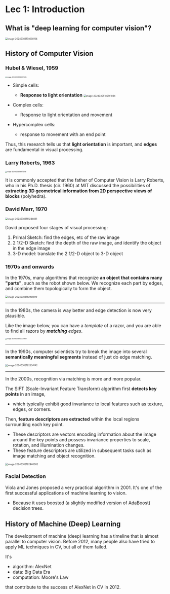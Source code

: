 # Lec 1: Introduction

## What is "deep learning for computer vision"?

<img src="https://cdn.jsdelivr.net/gh/mtdickens/mtd-images/img/202403051740545.png" alt="image-20240305174038154" style="zoom:50%;" />

## History of Computer Vision

### Hubel & Wiesel, 1959

<img src="https://cdn.jsdelivr.net/gh/mtdickens/mtd-images/img/202403051800519.png" alt="image-20240305180031665" style="zoom:33%;" />

- Simple cells:
  - **Response to light orientation**
    <img src="https://cdn.jsdelivr.net/gh/mtdickens/mtd-images/img/202403051801414.png" alt="image-20240305180141894" style="zoom:50%;" />

- Complex cells:
  - Response to light orientation and movement

- Hypercomplex cells:
  - response to movement with an end point

Thus, this research tells us that **light orientation** is important, and **edges** are fundamental in visual processing.

### Larry Roberts, 1963

<img src="https://cdn.jsdelivr.net/gh/mtdickens/mtd-images/img/202403051805982.png" alt="image-20240305180515918" style="zoom: 33%;" />

It is commonly accepted that the father of Computer Vision is Larry Roberts, who in his Ph.D. thesis (cir. 1960) at MIT discussed the possibilities of **extracting 3D geometrical information from 2D perspective views of blocks** (polyhedra). 

### David Marr, 1970

<img src="https://cdn.jsdelivr.net/gh/mtdickens/mtd-images/img/202403051812924.png" alt="image-20240305181244051" style="zoom:50%;" />

David proposed four stages of visual processing:

1. Primal Sketch: find the edges, etc of the raw image
2. 2 1/2-D Sketch: find the depth of the raw image, and identify the object in the edge image
3. 3-D model: translate the 2 1/2-D object to 3-D object

### 1970s and onwards

In the 1970s, many algorithms that recognize **an object that contains many "parts"**, such as the robot shown below. We recognize each part by edges, and combine them topologically to form the object.

<img src="https://cdn.jsdelivr.net/gh/mtdickens/mtd-images/img/202403051821987.png" alt="image-20240305182101499" style="zoom:50%;" />

---

In the 1980s, the camera is way better and edge detection is now very plausible.

Like the image below, you can have a *template* of a razor, and you are able to find all razors by ***matching** edges*.

<img src="https://cdn.jsdelivr.net/gh/mtdickens/mtd-images/img/202403051823123.png" alt="image-20240305182331409" style="zoom:33%;" />

---

In the 1990s, computer scientists try to break the image into several **semantically meaningful segments** instead of just do edge matching.

<img src="https://cdn.jsdelivr.net/gh/mtdickens/mtd-images/img/202403051825069.png" alt="image-20240305182534142" style="zoom:50%;" />

---

In the 2000s, recognition via matching is more and more popular.

The SIFT (Scale-Invariant Feature Transform) algorithm first **detects key points** in an image, 

- which typically exhibit good invariance to local features such as texture, edges, or corners. 

Then, **feature descriptors are extracted** within the local regions surrounding each key point.

- These descriptors are vectors encoding information about the image around the key points and possess invariance properties to scale, rotation, and illumination changes. 
- These feature descriptors are utilized in subsequent tasks such as image matching and object recognition.

<img src="https://cdn.jsdelivr.net/gh/mtdickens/mtd-images/img/202403051829292.png" alt="image-20240305182940082" style="zoom:50%;" />

### Facial Detection

Viola and Jones proposed a very practical algorithm in 2001. It's one of the first successful applications of machine learning to vision.

- Because it uses boosted (a slightly modified version of AdaBoost) decision trees.

## History of Machine (Deep) Learning

The development of machine (deep) learning has a timeline that is almost parallel to computer vision. Before 2012, many people also have tried to apply ML techniques in CV, but all of them failed.

It's 

- algorithm: AlexNet
- data: Big Data Era
- computation: Moore's Law

that contribute to the success of AlexNet in CV in 2012.
